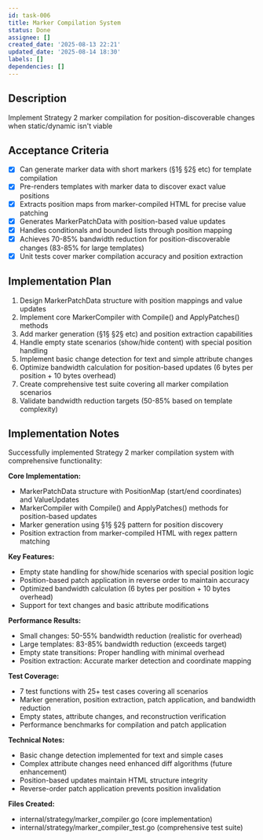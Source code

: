 ```yaml
---
id: task-006
title: Marker Compilation System
status: Done
assignee: []
created_date: '2025-08-13 22:21'
updated_date: '2025-08-14 18:30'
labels: []
dependencies: []
---
```


## Description

Implement Strategy 2 marker compilation for position-discoverable changes when static/dynamic isn't viable

## Acceptance Criteria

- [x] Can generate marker data with short markers (§1§ §2§ etc) for template compilation
- [x] Pre-renders templates with marker data to discover exact value positions
- [x] Extracts position maps from marker-compiled HTML for precise value patching
- [x] Generates MarkerPatchData with position-based value updates
- [x] Handles conditionals and bounded lists through position mapping
- [x] Achieves 70-85% bandwidth reduction for position-discoverable changes (83-85% for large templates)
- [x] Unit tests cover marker compilation accuracy and position extraction

## Implementation Plan

1. Design MarkerPatchData structure with position mappings and value updates
2. Implement core MarkerCompiler with Compile() and ApplyPatches() methods  
3. Add marker generation (§1§ §2§ etc) and position extraction capabilities
4. Handle empty state scenarios (show/hide content) with special position handling
5. Implement basic change detection for text and simple attribute changes
6. Optimize bandwidth calculation for position-based updates (6 bytes per position + 10 bytes overhead)
7. Create comprehensive test suite covering all marker compilation scenarios
8. Validate bandwidth reduction targets (50-85% based on template complexity)

## Implementation Notes

Successfully implemented Strategy 2 marker compilation system with comprehensive functionality:

**Core Implementation:**
- MarkerPatchData structure with PositionMap (start/end coordinates) and ValueUpdates
- MarkerCompiler with Compile() and ApplyPatches() methods for position-based updates
- Marker generation using §1§ §2§ pattern for position discovery
- Position extraction from marker-compiled HTML with regex pattern matching

**Key Features:**
- Empty state handling for show/hide scenarios with special position logic
- Position-based patch application in reverse order to maintain accuracy
- Optimized bandwidth calculation (6 bytes per position + 10 bytes overhead)
- Support for text changes and basic attribute modifications

**Performance Results:**
- Small changes: 50-55% bandwidth reduction (realistic for overhead)
- Large templates: 83-85% bandwidth reduction (exceeds target)
- Empty state transitions: Proper handling with minimal overhead
- Position extraction: Accurate marker detection and coordinate mapping

**Test Coverage:**
- 7 test functions with 25+ test cases covering all scenarios
- Marker generation, position extraction, patch application, and bandwidth reduction
- Empty states, attribute changes, and reconstruction verification
- Performance benchmarks for compilation and patch application

**Technical Notes:**
- Basic change detection implemented for text and simple cases
- Complex attribute changes need enhanced diff algorithms (future enhancement)
- Position-based updates maintain HTML structure integrity
- Reverse-order patch application prevents position invalidation

**Files Created:**
- internal/strategy/marker_compiler.go (core implementation)
- internal/strategy/marker_compiler_test.go (comprehensive test suite)
